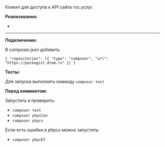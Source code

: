 Клиент для доступа к API сайта гос.услуг.

**Реализованно:**

* 
***

**Подключение:**

В composer.json добавить

`{
  "repositories": [{
    "type": "composer",
    "url": "https://packagist.drom.ru"
  }]
}`

**Тесты:**

Для запуска выполнить команду `composer test`

**Перед комминтом:**

Запустить и проверить:
* `composer test`
* `composer phpstan`
* `composer phpcs`
  
Если есть ошибки в phpcs можно запустить:
* `composer phpcbf`
